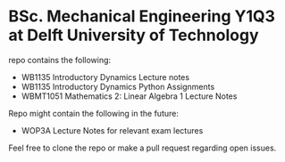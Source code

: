 # BSc. Mechanical Engineering Y1Q3 at Delft University of Technology

repo contains the following:
  - WB1135 Introductory Dynamics Lecture notes
  - WB1135 Introductory Dynamics Python Assignments
  - WBMT1051 Mathematics 2: Linear Algebra 1 Lecture Notes
  
Repo might contain the following in the future:
  - WOP3A Lecture Notes for relevant exam lectures
 
 
Feel free to clone the repo or make a pull request regarding open issues.
